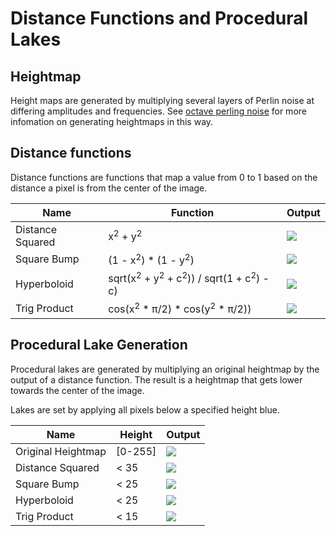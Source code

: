 # Distance Functions and Procedural Lakes

## Heightmap

Height maps are generated by multiplying several layers of Perlin noise at differing amplitudes and frequencies. See [octave perling noise](https://github.com/devpin95/MeshGenerator#octave-noise) for more infomation on generating heightmaps in this way.

## Distance functions
Distance functions are functions that map a value from 0 to 1 based on the distance a pixel is from the center of the image.

| Name             | Function                                                                         | Output                                              |
|------------------|-----------------------------------------------------------------------|-----------------------------------------------------|
|Distance Squared| x<sup>2</sup> + y<sup>2</sup> | <img src="http://dpiner.com/images/DistanceSquared.jpg"> |
|Square Bump| (1 - x<sup>2</sup>) * (1 - y<sup>2</sup>)| <img src="http://dpiner.com/images/SquareBump.jpg"> |
|Hyperboloid| sqrt(x<sup>2</sup> + y<sup>2</sup> + c<sup>2</sup>)) / sqrt(1 + c<sup>2</sup>) - c) | <img src="http://dpiner.com/images/Hyperboloid.jpg"> |
|Trig Product| cos(x<sup>2</sup> * π/2) * cos(y<sup>2</sup> * π/2)) | <img src="http://dpiner.com/images/TrigProduct.jpg">|

## Procedural Lake Generation

Procedural lakes are generated by multiplying an original heightmap by the output of a distance function. The result is a heightmap that gets lower towards the center of the image.

Lakes are set by applying all pixels below a specified height blue.

| Name               | Height  | Output                                                      |
|--------------------|---------|-------------------------------------------------------------|
| Original Heightmap | [0-255] | <img src="http://dpiner.com/images/heightmap.jpg">          |
| Distance Squared   | < 35    | <img src="http://dpiner.com/images/DistanceSquared_35.jpg"> |
| Square Bump        | < 25    | <img src="http://dpiner.com/images/SquareBump_25.jpg">      |
| Hyperboloid        | < 25    | <img src="http://dpiner.com/images/Hyperboloid_25.jpg">     |
| Trig Product       | < 15    | <img src="http://dpiner.com/images/TrigProduct_15.jpg">     |
